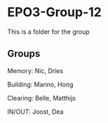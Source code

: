# EPO3-Group-12
This is a folder for the group

## Groups
Memory: Nic, Dries

Building: Manno, Hong

Clearing: Belle, Matthijs

IN/OUT: Joost, Dea 
